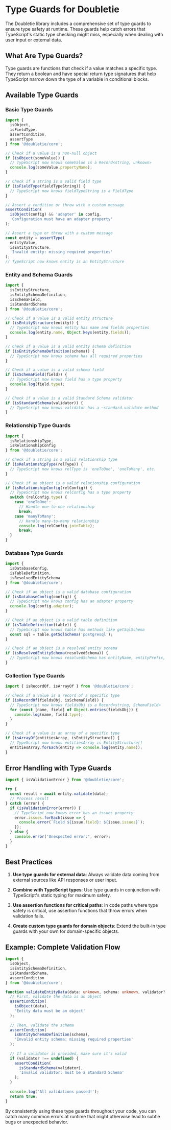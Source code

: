 # Type Guards for Doubletie

The Doubletie library includes a comprehensive set of type guards to ensure type safety at runtime. These guards help catch errors that TypeScript's static type checking might miss, especially when dealing with user input or external data.

## What Are Type Guards?

Type guards are functions that check if a value matches a specific type. They return a boolean and have special return type signatures that help TypeScript narrow down the type of a variable in conditional blocks.

## Available Type Guards

### Basic Type Guards

```typescript
import { 
  isObject, 
  isFieldType,
  assertCondition,
  assertType 
} from '@doubletie/core';

// Check if a value is a non-null object
if (isObject(someValue)) {
  // TypeScript now knows someValue is a Record<string, unknown>
  console.log(someValue.propertyName);
}

// Check if a string is a valid field type
if (isFieldType(fieldTypeString)) {
  // TypeScript now knows fieldTypeString is a FieldType
}

// Assert a condition or throw with a custom message
assertCondition(
  isObject(config) && 'adapter' in config,
  'Configuration must have an adapter property'
);

// Assert a type or throw with a custom message
const entity = assertType(
  entityValue,
  isEntityStructure,
  'Invalid entity: missing required properties'
);
// TypeScript now knows entity is an EntityStructure
```

### Entity and Schema Guards

```typescript
import { 
  isEntityStructure, 
  isEntitySchemaDefinition,
  isSchemaField,
  isStandardSchema
} from '@doubletie/core';

// Check if a value is a valid entity structure
if (isEntityStructure(entity)) {
  // TypeScript now knows entity has name and fields properties
  console.log(entity.name, Object.keys(entity.fields));
}

// Check if a value is a valid entity schema definition
if (isEntitySchemaDefinition(schema)) {
  // TypeScript now knows schema has all required properties
}

// Check if a value is a valid schema field
if (isSchemaField(field)) {
  // TypeScript now knows field has a type property
  console.log(field.type);
}

// Check if a value is a valid Standard Schema validator
if (isStandardSchema(validator)) {
  // TypeScript now knows validator has a ~standard.validate method
}
```

### Relationship Type Guards

```typescript
import { 
  isRelationshipType, 
  isRelationshipConfig 
} from '@doubletie/core';

// Check if a string is a valid relationship type
if (isRelationshipType(relType)) {
  // TypeScript now knows relType is 'oneToOne', 'oneToMany', etc.
}

// Check if an object is a valid relationship configuration
if (isRelationshipConfig(relConfig)) {
  // TypeScript now knows relConfig has a type property
  switch (relConfig.type) {
    case 'oneToOne':
      // Handle one-to-one relationship
      break;
    case 'manyToMany':
      // Handle many-to-many relationship
      console.log(relConfig.joinTable);
      break;
  }
}
```

### Database Type Guards

```typescript
import { 
  isDatabaseConfig, 
  isTableDefinition,
  isResolvedEntitySchema
} from '@doubletie/core';

// Check if an object is a valid database configuration
if (isDatabaseConfig(config)) {
  // TypeScript now knows config has an adapter property
  console.log(config.adapter);
}

// Check if an object is a valid table definition
if (isTableDefinition(table)) {
  // TypeScript now knows table has methods like getSqlSchema
  const sql = table.getSqlSchema('postgresql');
}

// Check if an object is a resolved entity schema
if (isResolvedEntitySchema(resolvedSchema)) {
  // TypeScript now knows resolvedSchema has entityName, entityPrefix, etc.
}
```

### Collection Type Guards

```typescript
import { isRecordOf, isArrayOf } from '@doubletie/core';

// Check if a value is a record of a specific type
if (isRecordOf(fieldsObj, isSchemaField)) {
  // TypeScript now knows fieldsObj is a Record<string, SchemaField>
  for (const [name, field] of Object.entries(fieldsObj)) {
    console.log(name, field.type);
  }
}

// Check if a value is an array of a specific type
if (isArrayOf(entitiesArray, isEntityStructure)) {
  // TypeScript now knows entitiesArray is EntityStructure[]
  entitiesArray.forEach(entity => console.log(entity.name));
}
```

## Error Handling with Type Guards

```typescript
import { isValidationError } from '@doubletie/core';

try {
  const result = await entity.validate(data);
  // Process result
} catch (error) {
  if (isValidationError(error)) {
    // TypeScript now knows error has an issues property
    error.issues.forEach(issue => {
      console.error(`Field ${issue.field}: ${issue.issues}`);
    });
  } else {
    console.error('Unexpected error:', error);
  }
}
```

## Best Practices

1. **Use type guards for external data**: Always validate data coming from external sources like API responses or user input.

2. **Combine with TypeScript types**: Use type guards in conjunction with TypeScript's static typing for maximum safety.

3. **Use assertion functions for critical paths**: In code paths where type safety is critical, use assertion functions that throw errors when validation fails.

4. **Create custom type guards for domain objects**: Extend the built-in type guards with your own for domain-specific objects.

## Example: Complete Validation Flow

```typescript
import { 
  isObject, 
  isEntitySchemaDefinition, 
  isStandardSchema, 
  assertCondition 
} from '@doubletie/core';

function validateEntityData(data: unknown, schema: unknown, validator?: unknown) {
  // First, validate the data is an object
  assertCondition(
    isObject(data),
    'Entity data must be an object'
  );
  
  // Then, validate the schema
  assertCondition(
    isEntitySchemaDefinition(schema),
    'Invalid entity schema: missing required properties'
  );
  
  // If a validator is provided, make sure it's valid
  if (validator !== undefined) {
    assertCondition(
      isStandardSchema(validator),
      'Invalid validator: must be a Standard Schema'
    );
  }
  
  console.log('All validations passed!');
  return true;
}
```

By consistently using these type guards throughout your code, you can catch many common errors at runtime that might otherwise lead to subtle bugs or unexpected behavior. 